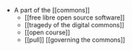 - A part of the [[commons]]
    - [[free libre open source software]]
    - [[tragedy of the digital commons]]
    - [[open course]]
    - [[pull]] [[governing the commons]]